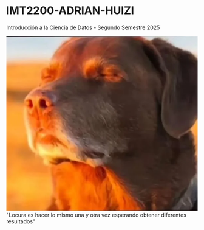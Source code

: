 # IMT2200-ADRIAN-HUIZI
Introducción a la Ciencia de Datos - Segundo Semestre 2025

<img src="/tranquilo-dog.jpeg.webp">
"Locura es hacer lo mismo una y otra vez esperando obtener diferentes resultados"